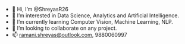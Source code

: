 - 👋 Hi, I’m @ShreyasR26
- 👀 I’m interested in Data Science, Analytics and Artificial Intelligence.
- 🌱 I’m currently learning Computer Vision, Machine Learning, NLP.
- 💞️ I’m looking to collaborate on any project.
- 📫 ramani.shreyas@outlook.com, 9880060997

<!---
ShreyasR26/ShreyasR26 is a ✨ special ✨ repository because its `README.md` (this file) appears on your GitHub profile.
You can click the Preview link to take a look at your changes.
--->
